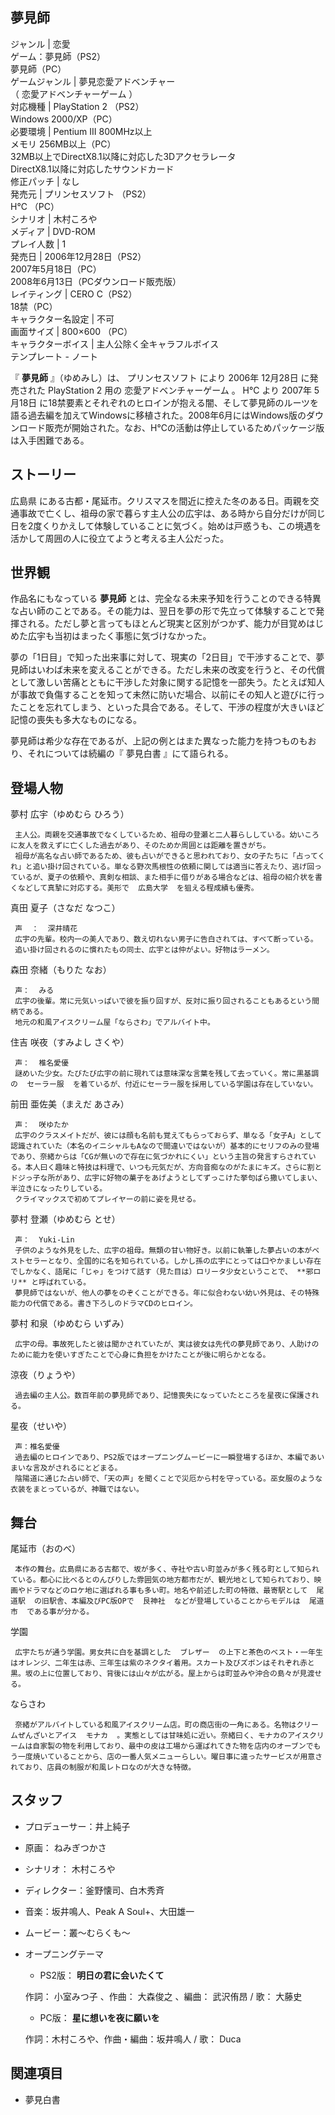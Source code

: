 夢見師  
---  
ジャンル  |  恋愛   
ゲーム：夢見師（PS2）  
夢見師（PC）  
ゲームジャンル  |  夢見恋愛アドベンチャー   
（  恋愛アドベンチャーゲーム  ）  
対応機種  |  PlayStation 2  （PS2）   
Windows 2000/XP（PC）  
必要環境  |  Pentium III 800MHz以上   
メモリ 256MB以上（PC）  
32MB以上でDirectX8.1以降に対応した3Dアクセラレータ  
DirectX8.1以降に対応したサウンドカード  
修正パッチ  |  なし   
発売元  |  プリンセスソフト  （PS2）   
H℃  （PC）  
シナリオ  |  木村ころや   
メディア  |  DVD-ROM   
プレイ人数  |  1   
発売日  |  2006年12月28日（PS2）   
2007年5月18日（PC）  
2008年6月13日（PCダウンロード販売版）  
レイティング  |  CERO C（PS2）   
18禁（PC）  
キャラクター名設定  |  不可   
画面サイズ  |  800×600 （PC）   
キャラクターボイス  |  主人公除く全キャラフルボイス   
テンプレート  \-  ノート  
  
『 **夢見師** 』（ゆめみし）は、  プリンセスソフト  により  2006年  12月28日  に発売された  PlayStation 2  用の
恋愛アドベンチャーゲーム  。  H℃  より  2007年  5月18日
に18禁要素とそれぞれのヒロインが抱える闇、そして夢見師のルーツを語る過去編を加えてWindowsに移植された。2008年6月にはWindows版のダウンロード販売が開始された。なお、H℃の活動は停止しているためパッケージ版は入手困難である。

##  ストーリー  

広島県
にある古都・尾延市。クリスマスを間近に控えた冬のある日。両親を交通事故で亡くし、祖母の家で暮らす主人公の広宇は、ある時から自分だけが同じ日を2度くりかえして体験していることに気づく。始めは戸惑うも、この境遇を活かして周囲の人に役立てようと考える主人公だった。

##  世界観  

作品名にもなっている **夢見師**
とは、完全なる未来予知を行うことのできる特異な占い師のことである。その能力は、翌日を夢の形で先立って体験することで発揮される。ただし夢と言ってもほとんど現実と区別がつかず、能力が目覚めはじめた広宇も当初はまったく事態に気づけなかった。

夢の「1日目」で知った出来事に対して、現実の「2日目」で干渉することで、夢見師はいわば未来を変えることができる。ただし未来の改変を行うと、その代償として激しい苦痛とともに干渉した対象に関する記憶を一部失う。たとえば知人が事故で負傷することを知って未然に防いだ場合、以前にその知人と遊びに行ったことを忘れてしまう、といった具合である。そして、干渉の程度が大きいほど記憶の喪失も多大なものになる。

夢見師は希少な存在であるが、上記の例とはまた異なった能力を持つものもおり、それについては続編の『  夢見白書  』にて語られる。

##  登場人物  

夢村 広宇（ゆめむら ひろう）

     主人公。両親を交通事故でなくしているため、祖母の登瀬と二人暮らししている。幼いころに友人を救えずに亡くした過去があり、そのためか周囲とは距離を置きがち。 
     祖母が高名な占い師であるため、彼も占いができると思われており、女の子たちに「占ってくれ」と追い掛け回されている。単なる野次馬根性の依頼に関しては適当に答えたり、逃げ回っているが、夏子の依頼や、真剣な相談、また相手に借りがある場合などは、祖母の紹介状を書くなどして真摯に対応する。美形で  広島大学  を狙える程成績も優秀。 
真田 夏子（さなだ なつこ）

     声  ：  深井晴花 
     広宇の先輩。校内一の美人であり、数え切れない男子に告白されては、すべて断っている。 
     追い掛け回されるのに慣れたもの同士、広宇とは仲がよい。好物はラーメン。 
森田 奈緒（もりた なお）

     声：  みる 
     広宇の後輩。常に元気いっぱいで彼を振り回すが、反対に振り回されることもあるという間柄である。 
     地元の和風アイスクリーム屋「ならさわ」でアルバイト中。 
住吉 咲夜（すみよし さくや）

     声：  椎名愛優 
     謎めいた少女。たびたび広宇の前に現れては意味深な言葉を残して去っていく。常に黒基調の  セーラー服  を着ているが、付近にセーラー服を採用している学園は存在していない。 
前田 亜佐美（まえだ あさみ）

     声：  咲ゆたか 
     広宇のクラスメイトだが、彼には顔も名前も覚えてもらっておらず、単なる「女子A」として認識されていた（本名のイニシャルもAなので間違いではないが）基本的にセリフのみの登場であり、奈緒からは「CGが無いので存在に気づかれにくい」という主旨の発言すらされている。本人曰く趣味と特技は料理で、いつも元気だが、方向音痴なのがたまにキズ。さらに割とドジっ子な所があり、広宇に好物の菓子をあげようとしてずっこけた挙句ばら撒いてしまい、半泣きになったりしている。 
     クライマックスで初めてプレイヤーの前に姿を見せる。 
夢村 登瀬（ゆめむら とせ）

     声：  Yuki-Lin 
     子供のような外見をした、広宇の祖母。無類の甘い物好き。以前に執筆した夢占いの本がベストセラーとなり、全国的に名を知られている。しかし孫の広宇にとっては口やかましい存在でしかなく、語尾に「じゃ」をつけて話す（見た目は）ロリータ少女ということで、 **邪ロリ** と呼ばれている。 
     夢見師ではないが、他人の夢をのぞくことができる。年に似合わない幼い外見は、その特殊能力の代償である。書き下ろしのドラマCDのヒロイン。 
夢村 和泉（ゆめむら いずみ）

     広宇の母。事故死したと彼は聞かされていたが、実は彼女は先代の夢見師であり、人助けのために能力を使いすぎたことで心身に負担をかけたことが後に明らかとなる。 
涼夜（りょうや）

     過去編の主人公。数百年前の夢見師であり、記憶喪失になっていたところを星夜に保護される。 
星夜（せいや）

     声：椎名愛優 
     過去編のヒロインであり、PS2版ではオープニングムービーに一瞬登場するほか、本編であいまいな言及がされるにとどまる。 
     陰陽道に通じた占い師で、「天の声」を聞くことで災厄から村を守っている。巫女服のような衣装をまとっているが、神職ではない。 

##  舞台  

尾延市（おのべ）

     本作の舞台。広島県にある古都で、坂が多く、寺社や古い町並みが多く残る町として知られている。都心に比べるとのんびりした雰囲気の地方都市だが、観光地として知られており、映画やドラマなどのロケ地に選ばれる事も多い町。地名や前述した町の特徴、最寄駅として  尾道駅  の旧駅舎、本編及びPC版OPで  艮神社  などが登場していることからモデルは  尾道市  である事が分かる。 
学園

     広宇たちが通う学園。男女共に白を基調とした  ブレザー  の上下と茶色のベスト・一年生はオレンジ、二年生は赤、三年生は紫のネクタイ着用。スカート及びズボンはそれぞれ赤と黒。坂の上に位置しており、背後には山々が広がる。屋上からは町並みや沖合の島々が見渡せる。 
ならさわ

     奈緒がアルバイトしている和風アイスクリーム店。町の商店街の一角にある。名物はクリームぜんざいとアイス  モナカ  。実態としては甘味処に近い。奈緒曰く、モナカのアイスクリームは自家製の物を利用しており、最中の皮は工場から運ばれてきた物を店内のオーブンでもう一度焼いていることから、店の一番人気メニューらしい。曜日事に違ったサービスが用意されており、店員の制服が和風レトロなのが大きな特徴。 

##  スタッフ  

  * プロデューサー：井上純子 
  * 原画：  ねみぎつかさ 
  * シナリオ：  木村ころや 
  * ディレクター：釜野懐司、白木秀斉 
  * 音楽：坂井鳴人、Peak A Soul+、大田雄一 
  * ムービー：叢〜むらくも〜 
  * オープニングテーマ 
    * PS2版： **明日の君に会いたくて**

     作詞：  小室みつ子  、作曲：  大森俊之  、編曲：  武沢侑昂  / 歌：  大藤史 
    * PC版： **星に想いを夜に願いを**

     作詞：木村ころや、作曲・編曲：坂井鳴人 / 歌：  Duca 

##  関連項目  

  * 夢見白書 

